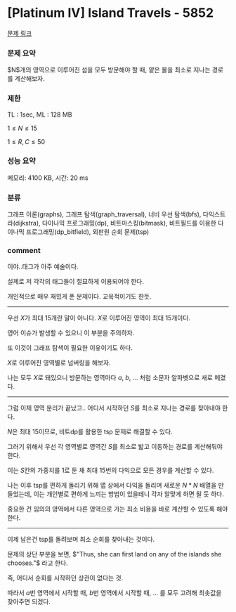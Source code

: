 # [Platinum IV] Island Travels - 5852

[문제 링크](https://www.acmicpc.net/problem/5852)

### 문제 요약

<p> $N$개의 영역으로 이루어진 섬을 모두 방문해야 할 때, 얕은 물을 최소로 지나는 경로를 계산해보자. </p>

### 제한

TL : 1sec, ML : 128 MB

$1 ≤ N ≤ 15$

$1 ≤ R, C ≤ 50$

### 성능 요약

메모리: 4100 KB, 시간: 20 ms

### 분류

그래프 이론(graphs), 그래프 탐색(graph_traversal), 너비 우선 탐색(bfs), 다익스트라(dijkstra), 다이나믹 프로그래밍(dp), 비트마스킹(bitmask), 
비트필드를 이용한 다이나믹 프로그래밍(dp_bitfield), 외판원 순회 문제(tsp)

### comment

이야..태그가 아주 예술이다.

실제로 저 각각의 태그들이 절묘하게 이용되어야 한다. 

개인적으로 매우 재밌게 푼 문제이다. 교육적이기도 한듯.

-----------------------------------------------------------------------------------------------------------------------------------------------------------------------

우선 $X$가 최대 15개란 말이 아니다. $X$로 이루어진 영역이 최대 15개이다.

영어 이슈가 발생할 수 있으니 이 부분을 주의하자.

또 이것이 그래프 탐색이 필요한 이유이기도 하다.

$X$로 이루어진 영역별로 넘버링을 해보자.

나는 모두 $X$로 돼있으니 방문하는 영역마다 $a$, $b$, ... 처럼 소문자 알파벳으로 새로 메겼다.

-----------------------------------------------------------------------------------------------------------------------------------------------------------------------

그럼 이제 영역 분리가 끝났고.. 어디서 시작하던 $S$를 최소로 지나는 경로를 찾아내야 한다.

$N$은 최대 15이므로, 비트dp를 활용한 tsp 문제로 해결할 수 있다.

그러기 위해서 우선 각 영역별로 영역간 $S$를 최소로 밟고 이동하는 경로를 계산해둬야 한다.

이는 $S$칸의 가중치를 1로 둔 채 최대 15번의 다익으로 모든 경우를 계산할 수 있다.

나는 이후 tsp를 편하게 돌리기 위해 맵 상에서 다익을 돌리며 새로운 $N * N$ 배열을 만들었는데, 이는 개인별로 편하게 느끼는 방법이 있을테니 각자 알맞게 하면 될 듯 하다.

중요한 건 임의의 영역에서 다른 영역으로 가는 최소 비용을 바로 계산할 수 있도록 해야 한다.

-----------------------------------------------------------------------------------------------------------------------------------------------------------------------

이제 남은건 tsp를 돌려보며 최소 순회를 찾아내는 것이다.

문제의 상단 부분을 보면, $"Thus, she can first land on any of the islands she chooses."$ 라고 한다.

즉, 어디서 순회를 시작하던 상관이 없다는 것.

따라서 $a$번 영역에서 시작할 때, $b$번 영역에서 시작할 때, ... 를 모두 고려해 최솟값을 찾아주면 되겠다.





